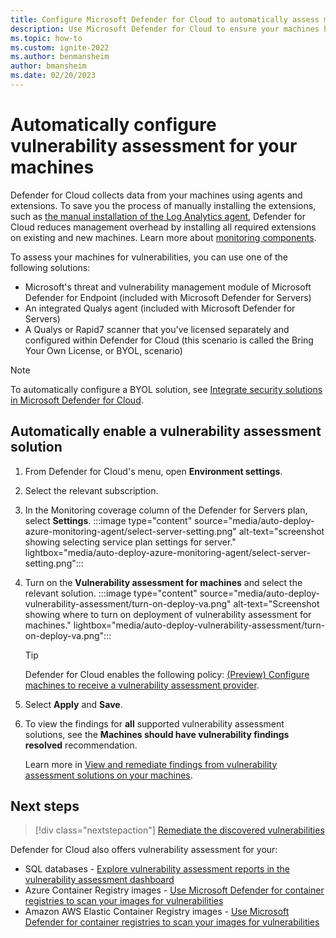 ```yaml
---
title: Configure Microsoft Defender for Cloud to automatically assess machines for vulnerabilities
description: Use Microsoft Defender for Cloud to ensure your machines have a vulnerability assessment solution
ms.topic: how-to
ms.custom: ignite-2022
ms.author: benmansheim
author: bmansheim
ms.date: 02/20/2023
---
```


# Automatically configure vulnerability assessment for your machines

Defender for Cloud collects data from your machines using agents and extensions. To save you the process of manually installing the extensions, such as [the manual installation of the Log Analytics agent](working-with-log-analytics-agent.md#manual-agent-provisioning), Defender for Cloud reduces management overhead by installing all required extensions on existing and new machines. Learn more about [monitoring components](monitoring-components.md).

To assess your machines for vulnerabilities, you can use one of the following solutions:

- Microsoft's threat and vulnerability management module of Microsoft Defender for Endpoint (included with Microsoft Defender for Servers)
- An integrated Qualys agent (included with Microsoft Defender for Servers)
- A Qualys or Rapid7 scanner that you've licensed separately and configured within Defender for Cloud (this scenario is called the Bring Your Own License, or BYOL, scenario)

> [!NOTE]
> To automatically configure a BYOL solution, see [Integrate security solutions in Microsoft Defender for Cloud](partner-integration.md).

## Automatically enable a vulnerability assessment solution

1. From Defender for Cloud's menu, open **Environment settings**.
1. Select the relevant subscription.
1. In the Monitoring coverage column of the Defender for Servers plan, select **Settings**.
    :::image type="content" source="media/auto-deploy-azure-monitoring-agent/select-server-setting.png" alt-text="screenshot showing selecting service plan settings for server." lightbox="media/auto-deploy-azure-monitoring-agent/select-server-setting.png":::
1. Turn on the **Vulnerability assessment for machines** and select the relevant solution.
    :::image type="content" source="media/auto-deploy-vulnerability-assessment/turn-on-deploy-va.png" alt-text="Screenshot showing where to turn on deployment of vulnerability assessment for machines." lightbox="media/auto-deploy-vulnerability-assessment/turn-on-deploy-va.png":::

    > [!TIP]
    > Defender for Cloud enables the following policy: [(Preview) Configure machines to receive a vulnerability assessment provider](https://portal.azure.com/#blade/Microsoft_Azure_Policy/PolicyDetailBlade/definitionId/%2fproviders%2fMicrosoft.Authorization%2fpolicyDefinitions%2f13ce0167-8ca6-4048-8e6b-f996402e3c1b).

1. Select **Apply** and **Save**.

1. To view the findings for **all** supported vulnerability assessment solutions, see the **Machines should have vulnerability findings resolved** recommendation.

    Learn more in [View and remediate findings from vulnerability assessment solutions on your machines](remediate-vulnerability-findings-vm.md).


## Next steps
> [!div class="nextstepaction"]
> [Remediate the discovered vulnerabilities](remediate-vulnerability-findings-vm.md)

Defender for Cloud also offers vulnerability assessment for your:

- SQL databases - [Explore vulnerability assessment reports in the vulnerability assessment dashboard](defender-for-sql-on-machines-vulnerability-assessment.md#explore-vulnerability-assessment-reports)
- Azure Container Registry images - [Use Microsoft Defender for container registries to scan your images for vulnerabilities](defender-for-containers-vulnerability-assessment-azure.md)
- Amazon AWS Elastic Container Registry images - [Use Microsoft Defender for container registries to scan your images for vulnerabilities](defender-for-containers-vulnerability-assessment-elastic.md)
